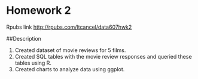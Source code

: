 # Homework 2

Rpubs link http://rpubs.com/ltcancel/data607hwk2

##Description
1. Created dataset of movie reviews for 5 films.
2. Created SQL tables with the movie review responses and queried these tables using R. 
3. Created charts to analyze data using ggplot. 
